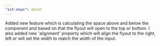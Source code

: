 ```yaml
---
"sit-onyx": minor
---
```


Added new feature which is calculating the space above and below the component and based on that the flyout will open to the top or bottom. I also added new 'alignment' property which will align the flyout to the right, left or will set the width to match the width of the input.
